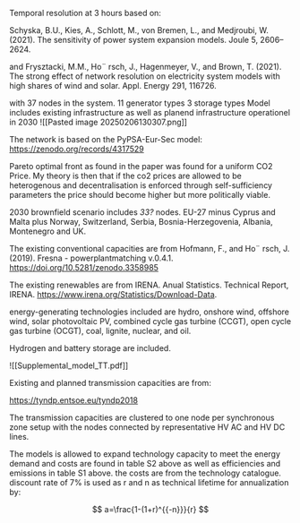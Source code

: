 Temporal resolution at 3 hours based on:

Schyska, B.U., Kies, A., Schlott, M., von
Bremen, L., and Medjroubi, W. (2021). The
sensitivity of power system expansion
models. Joule 5, 2606–2624.

and
Frysztacki, M.M., Ho¨ rsch, J., Hagenmeyer, V.,
and Brown, T. (2021). The strong effect of
network resolution on electricity system
models with high shares of wind and solar.
Appl. Energy 291, 116726.


with 37 nodes in the system.
11 generator types
3 storage types
Model includes existing infrastructure as well as planend infrastructure operationel in 2030
![[Pasted image 20250206130307.png]]

The network is based on the PyPSA-Eur-Sec model: https://zenodo.org/records/4317529

Pareto optimal front as found in the paper was found for a uniform CO2 Price. My theory is then that if the co2 prices are allowed to be heterogenous and decentralisation is enforced through self-sufficiency parameters the price should become higher but more politically viable. 

2030 brownfield scenario includes *33?* nodes. EU-27 minus Cyprus and Malta plus Norway, Switzerland, Serbia, Bosnia-Herzegovenia, Albania, Montenegro and UK.

The existing conventional capacities are from Hofmann, F., and Ho¨ rsch, J. (2019). Fresna -
powerplantmatching v.0.4.1. https://doi.org/10.5281/zenodo.3358985

The existing renewables are from IRENA. Anual Statistics. Technical Report,
IRENA. https://www.irena.org/Statistics/Download-Data.

energy-generating technologies included are hydro, onshore wind, offshore wind, solar photovoltaic PV, combined cycle gas turbine (CCGT), open cycle gas turbine (OCGT), coal, lignite, nuclear, and oil.

Hydrogen and battery storage are included.

![[Supplemental_model_TT.pdf]]

Existing and planned transmission capacities are from:

https://tyndp.entsoe.eu/tyndp2018

The transmission capacities are clustered to one node per synchronous zone setup with the nodes connected by representative HV AC and HV DC lines.

The models is allowed to expand technology capacity to meet the energy demand and costs are found in table S2 above as well as efficiencies and emissions in table S1 above. the costs are from the technology catalogue. discount rate of 7% is used as r and n as technical lifetime for annualization by:

$$
a=\frac{1-(1+r)^{{-n}}}{r}
$$
